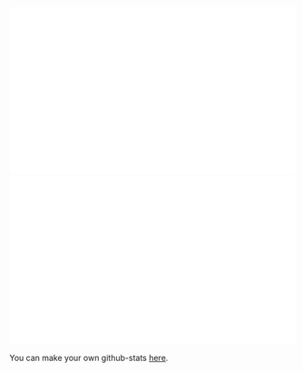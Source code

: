 ![](https://raw.githubusercontent.com/Traydr/github-stats/master/generated/overview.svg#gh-dark-mode-only)
![](https://raw.githubusercontent.com/Traydr/github-stats/master/generated/languages.svg#gh-dark-mode-only)

You can make your own github-stats [here](https://github.com/jstrieb/github-stats).
